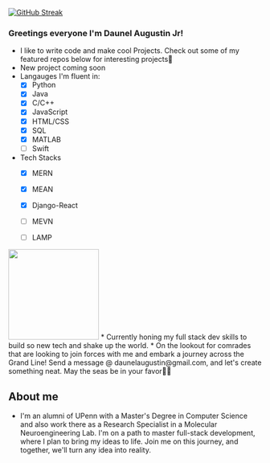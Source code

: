 [![GitHub Streak](https://streak-stats.demolab.com?user=daunelaugust&theme=violet-punch&border_radius=10)](https://git.io/streak-stats)
### Greetings everyone I'm Daunel Augustin Jr!
* I like to write code and make cool Projects. Check out some of my featured repos below for interesting projects💫
* New project coming soon
* Langauges I'm fluent in:
     - [x]  Python
     - [x]  Java
     - [x]  C/C++
     - [x]  JavaScript
     - [x]  HTML/CSS
     - [x]  SQL
     - [x]  MATLAB
     - [ ]  Swift

* Tech Stacks
     - [x]  MERN 
     - [x]  MEAN
     - [x]  Django-React
     - [ ]  MEVN 
     - [ ]  LAMP
     
 
<img height="180em" src="https://github-readme-stats.vercel.app/api/top-langs/?username=daunelaugust&theme=tokyonight&exclude_repo=Basketball-Data-Analysis&show_icons=true&hide_border=true&layout=donut&langs_count=8"/>
* Currently honing my full stack dev skills to build so new tech and shake up the world.
* On the lookout for comrades that are looking to join forces with me and embark a journey across the Grand Line! Send a message @ daunelaugustin@gmail.com, and let's create something neat. May the seas be in your favor🙏🏾

## About me
* I'm an alumni of UPenn with a Master's Degree in Computer Science and also work there as a Research Specialist in a Molecular Neuroengineering Lab. I'm on a path to master full-stack development, where I plan to bring my ideas to life. Join me on this journey, and together, we'll turn any idea into reality.
<!---
daunelaugust/daunelaugust is a ✨ special ✨ repository because its `README.md` (this file) appears on your GitHub profile.
You can click the Preview link to take a look at your changes.
--->

